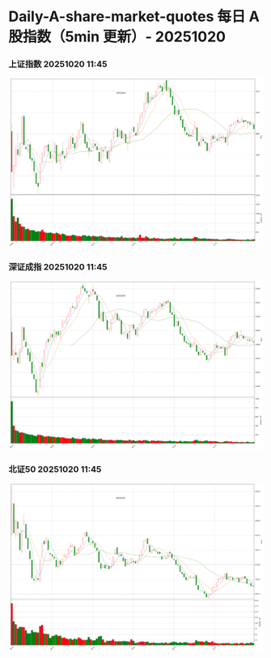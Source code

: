 
# Daily-A-share-market-quotes 每日 A 股指数（5min 更新）- 20251020

### 上证指数 20251020 11:45
![](./fig/2025/10/20251020-sh000001.png)

### 深证成指 20251020 11:45
![](./fig/2025/10/20251020-sz399001.png)

### 北证50 20251020 11:45
![](./fig/2025/10/20251020-bj899050.png)
